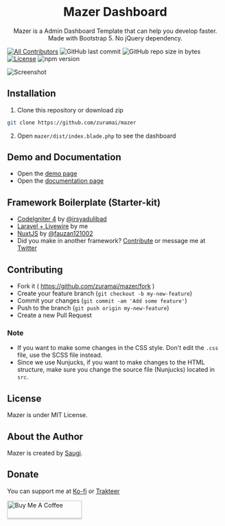 <h1 align="center">Mazer Dashboard</h1>
<p align="center">Mazer is a Admin Dashboard Template that can help you develop faster. Made with Bootstrap 5. No jQuery dependency.</p>
<p align="center">

[![All Contributors](https://img.shields.io/badge/all_contributors-1-green.svg?style=flat-square)](#contributors-)
![GitHub last commit](https://img.shields.io/github/last-commit/zuramai/mazer.svg)
![GitHub repo size in bytes](https://img.shields.io/github/repo-size/badges/shields.svg)
[![License](https://img.shields.io/github/license/zuramai/mazer.svg)](LICENSE)
![npm version](https://badge.fury.io/js/yarn.svg)
</p>

![Screenshot](https://raw.githubusercontent.com/zuramai/mazer/main/screenshot.png)

## Installation
1. Clone this repository or download zip
```bash
git clone https://github.com/zuramai/mazer
```
2. Open `mazer/dist/index.blade.php` to see the dashboard

## Demo and Documentation
- Open the [demo page](http://zuramai.github.io/mazer/demo)
- Open the [documentation page](http://zuramai.github.io/mazer/docs)

## Framework Boilerplate (Starter-kit)
- [CodeIgniter 4](https://github.com/irsyadulibad/mazer-codeigniter) by [@irsyadulibad](https://github.com/irsyadulibad)
- [Laravel + Livewire](https://github.com/zuramai/laravel-mazer) by me
- [NuxtJS](https://github.com/fauzan121002/mazer-nuxt) by [@fauzan121002](https://github.com/fauzan121002)
- Did you make in another framework? [Contribute](https://github.com/zuramai/mazer/blob/main/CONTRIBUTING.md) or message me at [Twitter](https://twitter.com/amsaugi) 

 ## Contributing

- Fork it ( https://github.com/zuramai/mazer/fork )
- Create your feature branch (`git checkout -b my-new-feature`)
- Commit your changes (`git commit -am 'Add some feature'`)
- Push to the branch (`git push origin my-new-feature`)
- Create a new Pull Request

### Note
- If you want to make some changes in the CSS style. Don't edit the `.css` file, use the SCSS file instead.
- Since we use Nunjucks, if you want to make changes to the HTML structure, make sure you change the source file (Nunjucks) located in `src`.

## License
Mazer is under MIT License.

## About the Author
Mazer is created by <a href="https://ahmadsaugi.com">Saugi</a>. 

 ## Donate
 You can support me at [Ko-fi](https://ko-fi.com/saugi) or [Trakteer](https://trakteer.id/saugi)
 
 <a href="https://buymeacoffee.com/saugi" target="_blank"><img src="https://www.buymeacoffee.com/assets/img/custom_images/orange_img.png" alt="Buy Me A Coffee" style="height: 41px !important;width: 174px !important;box-shadow: 0px 3px 2px 0px rgba(190, 190, 190, 0.5) !important;-webkit-box-shadow: 0px 3px 2px 0px rgba(190, 190, 190, 0.5) !important;" ></a>
 
